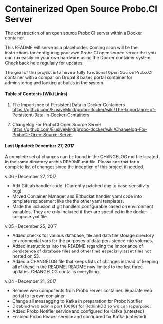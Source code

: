 # Containerized Open Source Probo.CI Server
The construction of an open source Probo.CI server within a Docker container.

This README will serve as a placeholder. Coming soon will be the instructions for configuring your own Probo.CI open source server that you can run easily on your own hardware using the Docker container system. Check back here regularly for updates.

The goal of this project is to have a fully functional Open Source Probo.CI container with a companion Drupal 8 based portal container for administering and looking at builds in the system.

#### Table of Contents (Wiki Links)
  1. The Importance of Persistent Data in Docker Containers  
     https://github.com/ElusiveMind/probo-docker/wiki/The-Importance-of-Persistent-Data-in-Docker-Containers

  2. Changelog For ProboCI Open Source Server  
     https://github.com/ElusiveMind/probo-docker/wiki/Changelog-For-ProboCI-Open-Source-Server  

#### Last Updated: December 27, 2017

A complete set of changes can be found in the CHANGELOG.md file located in the same directory as this README.md file. Please see that for a complete list of changes since the inception of this project if needed.

v.06 - December 27, 2017  
  - Add GitLab handler code. (Currently patched due to case-sensitivity bug).
  - Moved Container Manager and Bitbucket handler yaml code into template replacement like the the other yaml templates.
  - Made the inclusion of git handlers configurable based on environment variables. They are  only included if they are specified in the docker-compose.yml file.

v.05 - December 25, 2017
  - Added checks for various database, file and data file storage directory environmental vars for the purposes of data persistence into volumes.
  - Added instructions into the README regarding the importance of persistence of database files  and other files especially asset files not hosted on S3.
  - Added a CHANGELOG file that keeps lists of changes instead of keeping all of these in the README. README now limited to the last three updates. CHANGELOG contains everything.

v.04 - December 21, 2017
  - Remove web components from Probo server container. Separate web portal to its own container.
  - Change all messagging to Kafka in preparation for Probo Notifier
  - Disabled web admin port (8080) for RethinkDB so we can repurpose.
  - Added Probo Notifier service and configured for Kafka (untested)
  - Enabled Probo Reaper service and configured for Kafka (untested)